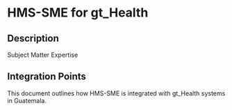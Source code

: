 # HMS-SME for gt_Health

## Description

Subject Matter Expertise

## Integration Points

This document outlines how HMS-SME is integrated with gt_Health systems in Guatemala.
